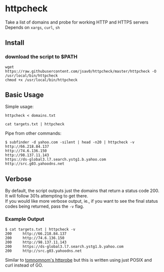 # httpcheck
Take a list of domains and probe for working HTTP and HTTPS servers  
Depends on `xargs`, `curl`, `sh`  

## Install
### download the script to $PATH
```
wget https://raw.githubusercontent.com/jsav0/httpcheck/master/httpcheck -O /usr/local/bin/httpcheck
chmod +x /usr/local/bin/httpcheck
```

## Basic Usage
Simple usage:  
```
httpcheck < domains.txt
```
```
cat targets.txt | httpcheck
```
Pipe from other commands:  
```
$ subfinder -d yahoo.com -silent | head -n20 | httpcheck -v
http://66.218.84.137
http://74.6.136.150
http://98.137.11.143
https://ds-global3.l7.search.ystg1.b.yahoo.com
http://src.g03.yahoodns.net
```

## Verbose
By default, the script outputs just the domains that return a status code 200. It will follow 301s attempting to get there.   
If you would like more verbose output, ie., if you want to see the final status codes being returned, pass the `-v` flag. 

### Example Output
```
$ cat targets.txt | httpcheck -v
200     http://66.218.84.137
200     http://74.6.136.150
200     http://98.137.11.143
200     https://ds-global3.l7.search.ystg1.b.yahoo.com
200     http://src.g03.yahoodns.net
```

Similar to [tomnomnom's httprobe](https://github.com/tomnomnom/httprobe) but this is written using just POSIX and curl instead of GO.
